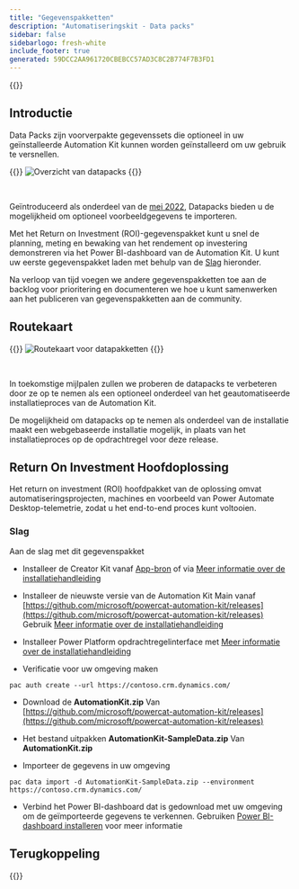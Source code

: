 ```yaml
---
title: "Gegevenspakketten"
description: "Automatiseringskit - Data packs"
sidebar: false
sidebarlogo: fresh-white
include_footer: true
generated: 59DCC2AA961720CBEBCC57AD3C8C2B774F7B3FD1
---
```


{{<toc>}}

## Introductie

Data Packs zijn voorverpakte gegevenssets die optioneel in uw geïnstalleerde Automation Kit kunnen worden geïnstalleerd om uw gebruik te versnellen.

{{<border>}}
![Overzicht van datapacks](https://powercat-automation-kit.azureedge.net/releases/november-2022/DataPacks.svg)
{{</border>}}

<br/>

Geïntroduceerd als onderdeel van de [mei 2022](/nl/releases/november-2022), Datapacks bieden u de mogelijkheid om optioneel voorbeeldgegevens te importeren.

Met het Return on Investment (ROI)-gegevenspakket kunt u snel de planning, meting en bewaking van het rendement op investering demonstreren via het Power BI-dashboard van de Automation Kit. U kunt uw eerste gegevenspakket laden met behulp van de [Slag](/nl#getting-started) hieronder.

Na verloop van tijd voegen we andere gegevenspakketten toe aan de backlog voor prioritering en documenteren we hoe u kunt samenwerken aan het publiceren van gegevenspakketten aan de community.

## Routekaart

{{<border>}}
![Routekaart voor datapakketten](https://powercat-automation-kit.azureedge.net/releases/november-2022/DataPacks-WhatsNext.svg?v=1)
{{</border>}}

<br/>

In toekomstige mijlpalen zullen we proberen de datapacks te verbeteren door ze op te nemen als een optioneel onderdeel van het geautomatiseerde installatieproces van de Automation Kit.

De mogelijkheid om datapacks op te nemen als onderdeel van de installatie maakt een webgebaseerde installatie mogelijk, in plaats van het installatieproces op de opdrachtregel voor deze release.

## Return On Investment Hoofdoplossing

Het return on investment (ROI) hoofdpakket van de oplossing omvat automatiseringsprojecten, machines en voorbeeld van Power Automate Desktop-telemetrie, zodat u het end-to-end proces kunt voltooien.

### Slag

Aan de slag met dit gegevenspakket

- Installeer de Creator Kit vanaf [App-bron](https://appsource.microsoft.com/product/dynamics-365/microsoftpowercatarch.creatorkit1) of via [Meer informatie over de installatiehandleiding](https://learn.microsoft.com/power-platform/guidance/creator-kit/setup)

- Installeer de nieuwste versie van de Automation Kit Main vanaf [https://github.com/microsoft/powercat-automation-kit/releases](https://github.com/microsoft/powercat-automation-kit/releases) Gebruik [Meer informatie over de installatiehandleiding](https://learn.microsoft.com/power-automate/guidance/automation-kit/setup/main)

- Installeer Power Platform opdrachtregelinterface met [Meer informatie over de installatiehandleiding](https://learn.microsoft.com/power-platform/developer/cli/introduction)

- Verificatie voor uw omgeving maken

```pwsh
pac auth create --url https://contoso.crm.dynamics.com/
```

- Download de **AutomationKit.zip** Van [https://github.com/microsoft/powercat-automation-kit/releases](https://github.com/microsoft/powercat-automation-kit/releases)

- Het bestand uitpakken **AutomationKit-SampleData.zip** Van **AutomationKit.zip**

- Importeer de gegevens in uw omgeving

```pwsh
pac data import -d AutomationKit-SampleData.zip --environment https://contoso.crm.dynamics.com/ 
```

- Verbind het Power BI-dashboard dat is gedownload met uw omgeving om de geïmporteerde gegevens te verkennen. Gebruiken [Power BI-dashboard installeren](/nl/get-started/install-powerbi-dashboard) voor meer informatie

## Terugkoppeling

{{<questions name="/content/nl/features/datapacks.json" completed="Bedankt voor het geven van feedback" showNavigationButtons="false" locale="nl">}}
